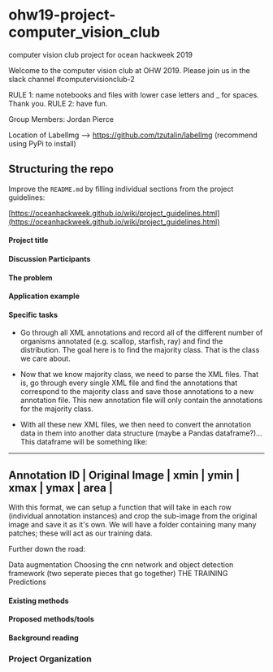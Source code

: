 # ohw19-project-computer_vision_club
computer vision club project for ocean hackweek 2019

Welcome to the computer vision club at OHW 2019. Please join us in the slack channel #computervisionclub-2

RULE 1: name notebooks and files with lower case letters and _ for spaces. Thank you.
RULE 2: have fun.

Group Members:
Jordan Pierce

Location of LabelImg --> https://github.com/tzutalin/labelImg (recommend using PyPi to install)


## Structuring the repo

Improve the `README.md` by filling individual sections from the project guidelines:

[https://oceanhackweek.github.io/wiki/project_guidelines.html](https://oceanhackweek.github.io/wiki/project_guidelines.html)

#### Project title

#### Discussion Participants

#### The problem

#### Application example

#### Specific tasks

- Go through all XML annotations and record all of the different number of organisms annotated
(e.g. scallop, starfish, ray) and find the distribution. The goal here is to find the majority 
class. That is the class we care about.

- Now that we know majority class, we need to parse the XML files. That is, go through every single
XML file and find the annotations that correspond to the majority class and save those annotations 
to a new annotation file. This new annotation file will only contain the annotations for the majority 
class.

- With all these new XML files, we then need to convert the annotation data in them into another
data structure (maybe a Pandas dataframe?)... This dataframe will be something like:
___________________________________________________________________
Annotation ID | Original Image | xmin | ymin | xmax | ymax | area |
-------------------------------------------------------------------

With this format, we can setup a function that will take in each row (individual annotation instances) and crop
the sub-image from the original image and save it as it's own. We will have a folder containing many many patches; 
these will act as our training data.

Further down the road:

Data augmentation
Choosing the cnn network and object detection framework (two seperate pieces that go together)
THE TRAINING
Predictions

#### Existing methods

#### Proposed methods/tools

#### Background reading

### Project Organization
